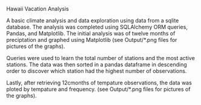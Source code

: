 Hawaii Vacation Analysis

 A basic climate analysis and data exploration using data from a sqlite database. The analysis was completed using SQLAlchemy ORM queries, Pandas, and Matplotlib.  The initial analysis was of twelve months of preciptation and graphed using Matplotlib (see Output/*.png files for pictures of the graphs).  

Queries were used to learn the total number of stations and the most active stations.  The data was then sorted in a pandas dataframe in descending order to discover which station had the highest number of observations.

Lastly, after retrieving 12cmonths of tempature observations, the data was ploted by tempature and frequency. (see Output/*.png files for pictures of the graphs).  
